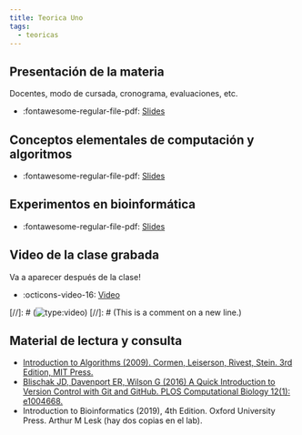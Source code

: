 ```yaml
---
title: Teorica Uno
tags: 
  - teoricas
---
```



## Presentación de la materia

Docentes, modo de cursada, cronograma, evaluaciones, etc.

 * :fontawesome-regular-file-pdf: [Slides](presentacionDeLaMateria-2022.pdf) 

## Conceptos elementales de computación y algoritmos

 * :fontawesome-regular-file-pdf: [Slides](IntroduccionComputacion2022.pdf) 

## Experimentos en bioinformática

 * :fontawesome-regular-file-pdf: [Slides](experimentosBioinformaticos2022.pdf) 

## Video de la clase grabada

Va a aparecer después de la clase!

 * :octicons-video-16: [Video](https://youtu.be/embed/_jwvRkxu588)

[//]: # (![type:video](https://www.youtube.com/embed/kS0X-yIsB64))
[//]: # (This is a comment on a new line.)

## Material de lectura y consulta

  * [Introduction to Algorithms (2009). Cormen, Leiserson, Rivest, Stein. 3rd Edition, MIT Press.](https://mitpress.mit.edu/books/introduction-algorithms-third-edition)
  * [Blischak JD, Davenport ER, Wilson G (2016) A Quick Introduction to Version Control with Git and GitHub. PLOS Computational Biology 12(1): e1004668.](https://doi.org/10.1371/journal.pcbi.1004668)
  * Introduction to Bioinformatics (2019), 4th Edition. Oxford University Press. Arthur M Lesk (hay dos copias en el lab). 

